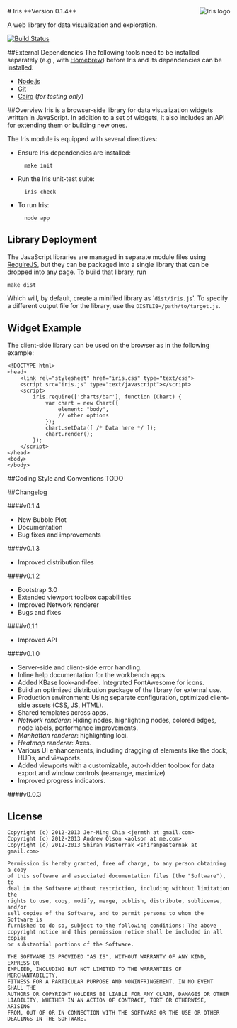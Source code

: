 <div style="float:right">
    <img src="https://raw.github.com/gingi/iris/master/public/img/iris-logo-tiny.png" title="Iris logo" />
</div>
# Iris
**Version 0.1.4**

A web library for data visualization and exploration.

[![Build Status](https://travis-ci.org/gingi/iris.png)](https://travis-ci.org/gingi/iris)

##External Dependencies
The following tools need to be installed separately (e.g., with [Homebrew](http://mxcl.github.com/homebrew/)) before Iris and its dependencies can be installed:

* [Node.js](nodejs.org)
* [Git](git-scm.com)
* [Cairo](http://cairographics.org) (*for testing only*)

##Overview
Iris is a browser-side library for data visualization widgets written in JavaScript. In addition to a set of widgets, it also includes an API for extending them or building new ones.

The Iris module is equipped with several directives:

* Ensure Iris dependencies are installed:

        make init

* Run the Iris unit-test suite:

        iris check

* To run Iris:

        node app

## Library Deployment
The JavaScript libraries are managed in separate module files using [RequireJS](http://requirejs.org), but they can be packaged into a single library that can be dropped into any page. To build that library, run

    make dist

Which will, by default, create a minified library as '`dist/iris.js`'. To specify a different output file for the library, use the `DISTLIB=/path/to/target.js`.

## Widget Example
The client-side library can be used on the browser as in the following example:

    <!DOCTYPE html>
    <head>
        <link rel="stylesheet" href="iris.css" type="text/css">
        <script src="iris.js" type="text/javascript"></script>
        <script>
            iris.require(['charts/bar'], function (Chart) {
                var chart = new Chart({
                    element: "body",
                    // other options
                });
                chart.setData([ /* Data here */ ]);
                chart.render();
            });
        </script>
    </head>
    <body>
    </body>

##Coding Style and Conventions
TODO

##Changelog

####v0.1.4

* New Bubble Plot
* Documentation
* Bug fixes and improvements

####v0.1.3

* Improved distribution files

####v0.1.2

* Bootstrap 3.0
* Extended viewport toolbox capabilities
* Improved Network renderer
* Bugs and fixes 

####v0.1.1

* Improved API

####v0.1.0

* Server-side and client-side error handling.
* Inline help documentation for the workbench apps.
* Added KBase look-and-feel. Integrated FontAwesome for icons.
* Build an optimized distribution package of the library for external use.
* Production environment: Using separate configuration, optimized client-side assets (CSS, JS, HTML).
* Shared templates across apps.
* *Network renderer*: Hiding nodes, highlighting nodes, colored edges, node labels, performance improvements.
* *Manhattan renderer*: highlighting loci.
* *Heatmap renderer*: Axes.
* Various UI enhancements, including dragging of elements like the dock, HUDs, and viewports.
* Added viewports with a customizable, auto-hidden toolbox for data export and window controls (rearrange, maximize)
* Improved progress indicators.

####v0.0.3

## License

    Copyright (c) 2012-2013 Jer-Ming Chia <jermth at gmail.com>
    Copyright (c) 2012-2013 Andrew Olson <aolson at me.com>
    Copyright (c) 2012-2013 Shiran Pasternak <shiranpasternak at gmail.com>

    Permission is hereby granted, free of charge, to any person obtaining a copy
    of this software and associated documentation files (the "Software"), to
    deal in the Software without restriction, including without limitation the
    rights to use, copy, modify, merge, publish, distribute, sublicense, and/or
    sell copies of the Software, and to permit persons to whom the Software is
    furnished to do so, subject to the following conditions: The above
    copyright notice and this permission notice shall be included in all copies
    or substantial portions of the Software.

    THE SOFTWARE IS PROVIDED "AS IS", WITHOUT WARRANTY OF ANY KIND, EXPRESS OR
    IMPLIED, INCLUDING BUT NOT LIMITED TO THE WARRANTIES OF MERCHANTABILITY,
    FITNESS FOR A PARTICULAR PURPOSE AND NONINFRINGEMENT. IN NO EVENT SHALL THE
    AUTHORS OR COPYRIGHT HOLDERS BE LIABLE FOR ANY CLAIM, DAMAGES OR OTHER
    LIABILITY, WHETHER IN AN ACTION OF CONTRACT, TORT OR OTHERWISE, ARISING
    FROM, OUT OF OR IN CONNECTION WITH THE SOFTWARE OR THE USE OR OTHER
    DEALINGS IN THE SOFTWARE.
